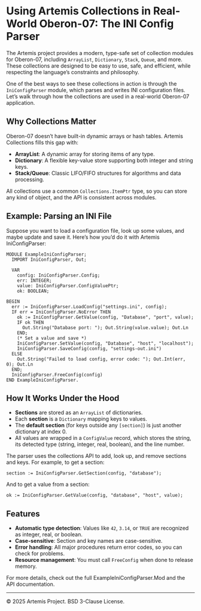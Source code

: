 # Using Artemis Collections in Real-World Oberon-07: The INI Config Parser

The Artemis project provides a modern, type-safe set of collection modules for Oberon-07, including `ArrayList`, `Dictionary`, `Stack`, `Queue`, and more. These collections are designed to be easy to use, safe, and efficient, while respecting the language’s constraints and philosophy.

One of the best ways to see these collections in action is through the `IniConfigParser` module, which parses and writes INI configuration files. Let’s walk through how the collections are used in a real-world Oberon-07 application.

## Why Collections Matter

Oberon-07 doesn’t have built-in dynamic arrays or hash tables. Artemis Collections fills this gap with:

- **ArrayList**: A dynamic array for storing items of any type.
- **Dictionary**: A flexible key-value store supporting both integer and string keys.
- **Stack/Queue**: Classic LIFO/FIFO structures for algorithms and data processing.

All collections use a common `Collections.ItemPtr` type, so you can store any kind of object, and the API is consistent across modules.

## Example: Parsing an INI File

Suppose you want to load a configuration file, look up some values, and maybe update and save it. Here’s how you’d do it with Artemis IniConfigParser:

```oberon
MODULE ExampleIniConfigParser;
  IMPORT IniConfigParser, Out;

  VAR
    config: IniConfigParser.Config;
    err: INTEGER;
    value: IniConfigParser.ConfigValuePtr;
    ok: BOOLEAN;

BEGIN
  err := IniConfigParser.LoadConfig("settings.ini", config);
  IF err = IniConfigParser.NoError THEN
    ok := IniConfigParser.GetValue(config, "Database", "port", value);
    IF ok THEN
      Out.String("Database port: "); Out.String(value.value); Out.Ln
    END;
    (* Set a value and save *)
    IniConfigParser.SetValue(config, "Database", "host", "localhost");
    IniConfigParser.SaveConfig(config, "settings-out.ini")
  ELSE
    Out.String("Failed to load config, error code: "); Out.Int(err, 0); Out.Ln
  END;
  IniConfigParser.FreeConfig(config)
END ExampleIniConfigParser.
```

## How It Works Under the Hood

- **Sections** are stored as an `ArrayList` of dictionaries.
- Each **section** is a `Dictionary` mapping keys to values.
- The **default section** (for keys outside any `[section]`) is just another dictionary at index 0.
- All values are wrapped in a `ConfigValue` record, which stores the string, its detected type (string, integer, real, boolean), and the line number.

The parser uses the collections API to add, look up, and remove sections and keys. For example, to get a section:

```oberon
section := IniConfigParser.GetSection(config, "database");
```

And to get a value from a section:

```oberon
ok := IniConfigParser.GetValue(config, "database", "host", value);
```

## Features

- **Automatic type detection**: Values like `42`, `3.14`, or `TRUE` are recognized as integer, real, or boolean.
- **Case-sensitive**: Section and key names are case-sensitive.
- **Error handling**: All major procedures return error codes, so you can check for problems.
- **Resource management**: You must call `FreeConfig` when done to release memory.

For more details, check out the full ExampleIniConfigParser.Mod and the API documentation.

---

© 2025 Artemis Project. BSD 3-Clause License.